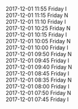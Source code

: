 2017-12-01 11:55 Friday  I  
2017-12-01 11:15 Friday  N  
2017-12-01 11:10 Friday  I  
2017-12-01 10:25 Friday  N  
2017-12-01 10:15 Friday  I  
2017-12-01 10:05 Friday  N  
2017-12-01 10:00 Friday  I  
2017-12-01 09:50 Friday  N  
2017-12-01 09:45 Friday  I  
2017-12-01 09:40 Friday  N  
2017-12-01 08:45 Friday  I  
2017-12-01 08:35 Friday  N  
2017-12-01 08:00 Friday  I  
2017-12-01 07:50 Friday  N  
2017-12-01 07:45 Friday  I  
